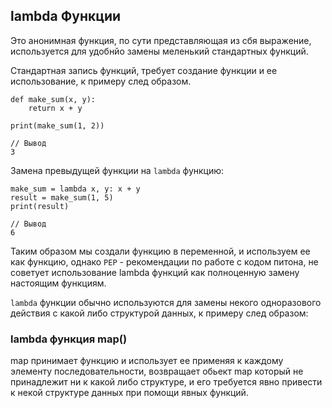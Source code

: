 ## lambda Функции
Это анонимная функция, по сути представляющая из сбя выражение, используется
для удобнйо замены меленький стандартных функций.

Стандартная запись функций, требует создание функции и ее использование, к
примеру след образом.

    def make_sum(x, y):
        return x + y

    print(make_sum(1, 2))

    // Вывод 
    3

Замена превыдущей функции на `lambda` функцию:

    make_sum = lambda x, y: x + y
    result = make_sum(1, 5)
    print(result)

    // Вывод 
    6

Таким образом мы создали функцию в переменной, и используем ее как 
функцию, однако `PEP` - рекомендации по работе с кодом питона, не 
советует использование lambda функций как полноценную замену настоящим 
функциям.

`lambda` функции обычно используются для замены некого одноразового 
действия с какой либо структурой данных, к примеру след образом: 

### lambda функция map()
map принимает функцию и использует ее применяя к каждому элементу 
последовательности, возвращает обьект map который не принадлежит ни к 
какой либо структуре, и его требуется явно привести к некой структуре данных
при помощи явных функций.



